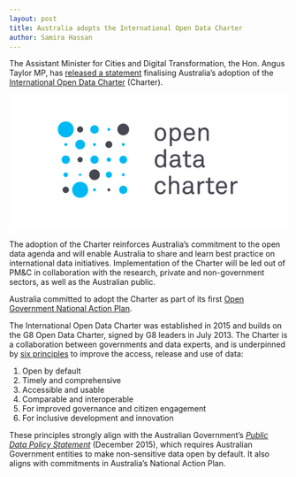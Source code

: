 ```yaml
---
layout: post
title: Australia adopts the International Open Data Charter
author: Samira Hassan
---
```


<p>The Assistant Minister for Cities and Digital Transformation, the Hon. Angus Taylor MP, has <a href="https://drive.google.com/file/d/0B44SovahLueTMVNYY3pKNFh6ajAyZklScThvVWdOMlRLbkxB/view">released a statement</a> finalising Australia’s adoption of the <a href="http://opendatacharter.net/">International Open Data Charter</a> (Charter).</p>
<p><img src="/assets/img/20170407_-_open_data_charter.png" alt="open data charter logo"></p>
<p>The adoption of the Charter reinforces Australia’s commitment to the open data agenda and will enable Australia to share and learn best practice on international data initiatives. Implementation of the Charter will be led out of PM&amp;C in collaboration with the research, private and non-government sectors, as well as the Australian public.</p>
<p>Australia committed to adopt the Charter as part of its first <a href="http://ogpau.pmc.gov.au/sites/default/files/files/2016/10/Australias-first-Open-Government-National-Action-Plan-Draft-for-consultation-Accessible.pdf">Open Government National Action Plan</a>.</p>
<p>The International Open Data Charter was established in 2015 and builds on the G8 Open Data Charter, signed by G8 leaders in July 2013. The Charter is a collaboration between governments and data experts, and is underpinned by <a href="http://opendatacharter.net/principles/">six principles</a> to improve the access, release and use of data:</p>
<ol>
<li>Open by default</li>
<li>Timely and comprehensive</li>
<li>Accessible and usable</li>
<li>Comparable and interoperable</li>
<li>For improved governance and citizen engagement</li>
<li>For inclusive development and innovation</li>
</ol>
<p>These principles strongly align with the Australian Government’s <a href="https://www.dpmc.gov.au/sites/default/files/publications/aust_govt_public_data_policy_statement_1.pdf"><em>Public Data Policy Statement</em></a> (December 2015), which requires Australian Government entities to make non-sensitive data open by default. It also aligns with commitments in Australia’s National Action Plan.</p>

